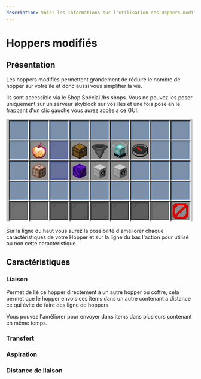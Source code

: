 ```yaml
---
description: Voici les informations sur l'utilisation des Hoppers modifiés.
---
```


# Hoppers modifiés

## Présentation

Les hoppers modifiés permettent grandement de réduire le nombre de hopper sur votre île et donc aussi vous simplifier la vie.

Ils sont accessible via le Shop Spécial /bs shops. Vous ne pouvez les poser uniquement sur un serveur skyblock sur vos îles et une fois posé en le frappant d'un clic gauche vous aurez accès a ce GUI.

![](../.gitbook/assets/screenshot_3.png)

Sur la ligne du haut vous aurez la possibilité d'améliorer chaque caractéristiques de votre Hopper et sur la ligne du bas l'action pour utilisé ou non cette caractéristique.

## Caractéristiques

### Liaison

Permet de lié ce hopper directement à un autre hopper ou coffre, cela permet que le hopper envois ces items dans un autre contenant a distance ce qui évite de faire des ligne de hoppers.

Vous pouvez l'améliorer pour envoyer dans items dans plusieurs contenant en même temps.

### Transfert



### Aspiration

### Distance de liaison

